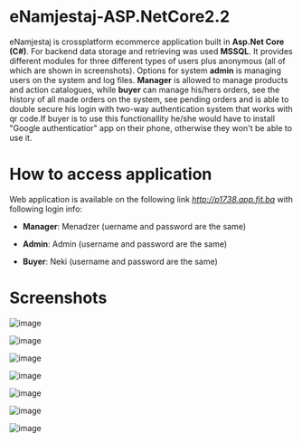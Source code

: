 # eNamjestaj-ASP.NetCore2.2


eNamjestaj is crossplatform ecommerce application built in **Asp.Net Core (C#)**. For backend data storage and retrieving was used **MSSQL**. It provides different modules for three different types of users plus anonymous (all of which are shown in screenshots). Options for system **admin** is managing users on the system and log files. **Manager** is allowed to manage products and action catalogues, while **buyer** can manage his/hers orders, see the history of all made orders on the system, see pending orders and is able to double secure his login with two-way authentication system that works with qr code.If buyer is to use this functionallity he/she would have to install "Google authenticatior" app on their phone, otherwise they won't be able to use it.

# How to access application


Web application is available on the following link *http://p1738.app.fit.ba*
with following login info:

 * **Manager**: Menadzer (uername and password are the same)
 
 * **Admin**:   Admin (username and password are the same)
 
 * **Buyer**:   Neki (username and password are the same)


# Screenshots

![image](https://user-images.githubusercontent.com/22219433/98401316-c3946480-2065-11eb-9be7-66f445b1e1df.png)

![image](https://user-images.githubusercontent.com/22219433/98401677-5df4a800-2066-11eb-8114-cbc08745cefa.png)

![image](https://user-images.githubusercontent.com/22219433/98401883-add36f00-2066-11eb-82bc-21d180a01c8b.png)

![image](https://user-images.githubusercontent.com/22219433/98401974-d2c7e200-2066-11eb-8a18-36efceabe722.png)

![image](https://user-images.githubusercontent.com/22219433/98402341-65688100-2067-11eb-84c5-9d3c014c58bd.png)

![image](https://user-images.githubusercontent.com/22219433/98402481-a365a500-2067-11eb-8caa-4a2946838663.png)

![image](https://user-images.githubusercontent.com/22219433/98402555-c7c18180-2067-11eb-8117-9900d64d0942.png)

